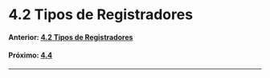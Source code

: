 
# 4.2 Tipos de Registradores


#### Anterior: [4.2 Tipos de Registradores](./tipos_registradores.md)   
#### Próximo: [4.4 ](./baixo-nivel/.md)  

---  

